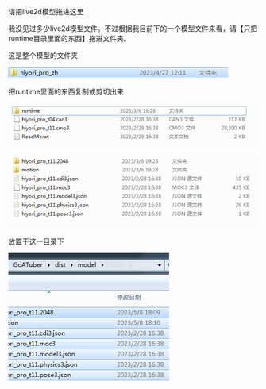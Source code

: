 ﻿请把live2d模型拖进这里

我没见过多少live2d模型文件。不过根据我目前下的一个模型文件来看，请【只把runtime目录里面的东西】拖进文件夹。

这是整个模型的文件夹

![img.png](../../img/img.png)

把runtime里面的东西复制或剪切出来

![img_1.png](../../img/img_1.png)

![img.png](../../img/img3.png)

放置于这一目录下

![img.png](../../img/img4.png)